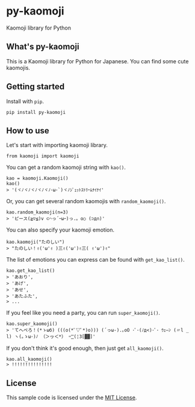 # py-kaomoji
Kaomoji library for Python

## What's py-kaomoji
This is a Kaomoji library for Python for Japanese.
You can find some cute kaomojis.

## Getting started
Install with `pip`.

```
pip install py-kaomoji
```

## How to use
Let's start with importing kaomoji library.
```
from kaomoji import kaomoji
```

You can get a random kaomoji string with `kao()`.
```
kao = kaomoji.Kaomoji()
kao()
> '(ヾﾉヾﾉヾﾉヾﾉヾﾉ･ω･`)ヾﾉｼﾞｪｯﾄｽﾄﾘｰﾑﾅｲﾅｲ'
```

Or, you can get several random kaomojis with `random_kaomoji()`.
```
kao.random_kaomoji(n=3)
> 'ピース(≧▽≦)v ⊂⌒っ´ｰωｰ)っ.。o○ (⊃д∩)'
```

You can also specify your kaomoji emotion.

```
kao.kaomoji("たのしい")
> "たのしい！✌('ω'✌ )三✌('ω')✌三( ✌'ω')✌"
```

The list of emotions you can express can be found with `get_kao_list()`.

```
kao.get_kao_list()
> 'あおり',
> 'あげ',
> 'あせ',
> 'あたふた',
> ...
```

If you feel like you need a party, you can run `super_kaomoji()`.

```
kao.super_kaomoji()
> 'てへぺろ！(*ゝωб) (((o(*ﾟ▽ﾟ*)o))) (´っω-).｡oO ･ﾟ･(ﾉд<)･ﾟ･ ｳｪ―ﾝ (〃l _ l) ヽ(｡ゝω･)ﾉ （＞ヮ＜*） =͟͟͞͞ (¦3[▓▓]'
```

If you don't think it's good enough, then just get `all_kaomoji()`.

```
kao.all_kaomoji()
> !!!!!!!!!!!!!!!
```

## License
This sample code is licensed under the [MIT License](./LICENSE).